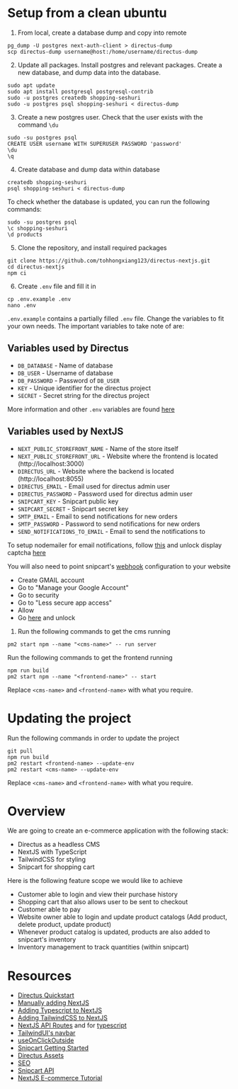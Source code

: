 # Setup from a clean ubuntu

1. From local, create a database dump and copy into remote

```
pg_dump -U postgres next-auth-client > directus-dump 
scp directus-dump username@host:/home/username/directus-dump
```

2. Update all packages. Install postgres and relevant packages. Create a new database, and dump data into the database.

```
sudo apt update
sudo apt install postgresql postgresql-contrib
sudo -u postgres createdb shopping-seshuri
sudo -u postgres psql shopping-seshuri < directus-dump
```

3. Create a new postgres user. Check that the user exists with the command `\du`

```
sudo -su postgres psql
CREATE USER username WITH SUPERUSER PASSWORD 'password'
\du
\q
```

4. Create database and dump data within database

```
createdb shopping-seshuri
psql shopping-seshuri < directus-dump
```

To check whether the database is updated, you can run the following commands:

```
sudo -su postgres psql
\c shopping-seshuri
\d products
```

5. Clone the repository, and install required packages

```
git clone https://github.com/tohhongxiang123/directus-nextjs.git
cd directus-nextjs
npm ci
```

6. Create `.env` file and fill it in

```
cp .env.example .env
nano .env
```

`.env.example` contains a partially filled `.env` file. Change the variables to fit your own needs. The important variables to take note of are:

## Variables used by Directus
- `DB_DATABASE` - Name of database
- `DB_USER` - Username of database
- `DB_PASSWORD` - Password of `DB_USER`
- `KEY` - Unique identifier for the directus project
- `SECRET` - Secret string for the directus project

More information and other `.env` variables are found [here](https://docs.directus.io/reference/environment-variables/#security)

## Variables used by NextJS
- `NEXT_PUBLIC_STOREFRONT_NAME` - Name of the store itself
- `NEXT_PUBLIC_STOREFRONT_URL` - Website where the frontend is located (http://localhost:3000)
- `DIRECTUS_URL` - Website where the backend is located (http://localhost:8055)
- `DIRECTUS_EMAIL` - Email used for directus admin user
- `DIRECTUS_PASSWORD` - Password used for directus admin user
- `SNIPCART_KEY` - Snipcart public key
- `SNIPCART_SECRET` - Snipcart secret key
- `SMTP_EMAIL` - Email to send notifications for new orders
- `SMTP_PASSWORD` - Password to send notifications for new orders
- `SEND_NOTIFICATIONS_TO_EMAIL` - Email to send the notifications to

To setup nodemailer for email notifications, follow [this](https://medium.com/nerd-for-tech/coding-a-contact-form-with-next-js-and-nodemailer-d3a8dc6cd645) and unlock display captcha [here](https://accounts.google.com/DisplayUnlockCaptcha)

You will also need to point snipcart's [webhook](https://app.snipcart.com/dashboard/webhooks) configuration to your website

- Create GMAIL account
- Go to "Manage your Google Account"
- Go to security
- Go to "Less secure app access"
- Allow
- Go [here](https://accounts.google.com/DisplayUnlockCaptcha) and unlock

1. Run the following commands to get the cms running

```
pm2 start npm --name "<cms-name>" -- run server
```

Run the following commands to get the frontend running

```
npm run build
pm2 start npm --name "<frontend-name>" -- start
```

Replace `<cms-name>` and `<frontend-name>` with what you require.

# Updating the project

Run the following commands in order to update the project

```
git pull
npm run build
pm2 restart <frontend-name> --update-env
pm2 restart <cms-name> --update-env
```

Replace `<cms-name>` and `<frontend-name>` with what you require.

# Overview

We are going to create an e-commerce application with the following stack:

- Directus as a headless CMS
- NextJS with TypeScript
- TailwindCSS for styling
- Snipcart for shopping cart

Here is the following feature scope we would like to achieve

- Customer able to login and view their purchase history
- Shopping cart that also allows user to be sent to checkout
- Customer able to pay
- Website owner able to login and update product catalogs (Add product, delete product, update product)
- Whenever product catalog is updated, products are also added to snipcart's inventory
- Inventory management to track quantities (within snipcart)

# Resources

- [Directus Quickstart](https://docs.directus.io/getting-started/quickstart/)
- [Manually adding NextJS](https://nextjs.org/docs#manual-setup)
- [Adding Typescript to NextJS](https://nextjs.org/docs/basic-features/typescript)
- [Adding TailwindCSS to NextJS](https://tailwindcss.com/docs/guides/nextjs)
- [NextJS API Routes](https://nextjs.org/docs/api-routes/introduction) and for [typescript](https://nextjs.org/docs/basic-features/typescript#api-routes)
- [TailwindUI's navbar](https://tailwindui.com/components/application-ui/navigation/navbars)
- [useOnClickOutside](https://usehooks.com/useOnClickOutside/)
- [Snipcart Getting Started](https://docs.snipcart.com/v3/setup/installation)
- [Directus Assets](https://docs.directus.io/reference/api/assets/)
- [SEO](https://snipcart.com/blog/react-nextjs-single-page-application-seo)
- [Snipcart API](https://docs.snipcart.com/v3/api-reference/introduction)
- [NextJS E-commerce Tutorial](https://snipcart.com/blog/react-ecommerce-tutorial)